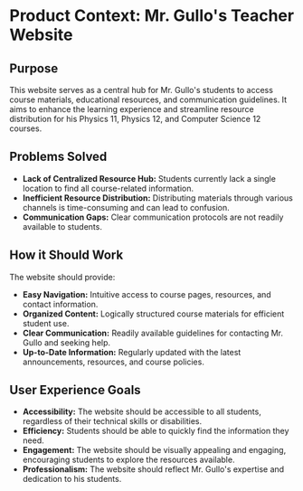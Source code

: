# Product Context: Mr. Gullo's Teacher Website

## Purpose
This website serves as a central hub for Mr. Gullo's students to access course materials, educational resources, and communication guidelines. It aims to enhance the learning experience and streamline resource distribution for his Physics 11, Physics 12, and Computer Science 12 courses.

## Problems Solved
- **Lack of Centralized Resource Hub:** Students currently lack a single location to find all course-related information.
- **Inefficient Resource Distribution:** Distributing materials through various channels is time-consuming and can lead to confusion.
- **Communication Gaps:** Clear communication protocols are not readily available to students.

## How it Should Work
The website should provide:
- **Easy Navigation:** Intuitive access to course pages, resources, and contact information.
- **Organized Content:** Logically structured course materials for efficient student use.
- **Clear Communication:** Readily available guidelines for contacting Mr. Gullo and seeking help.
- **Up-to-Date Information:** Regularly updated with the latest announcements, resources, and course policies.

## User Experience Goals
- **Accessibility:** The website should be accessible to all students, regardless of their technical skills or disabilities.
- **Efficiency:** Students should be able to quickly find the information they need.
- **Engagement:** The website should be visually appealing and engaging, encouraging students to explore the resources available.
- **Professionalism:** The website should reflect Mr. Gullo's expertise and dedication to his students.
